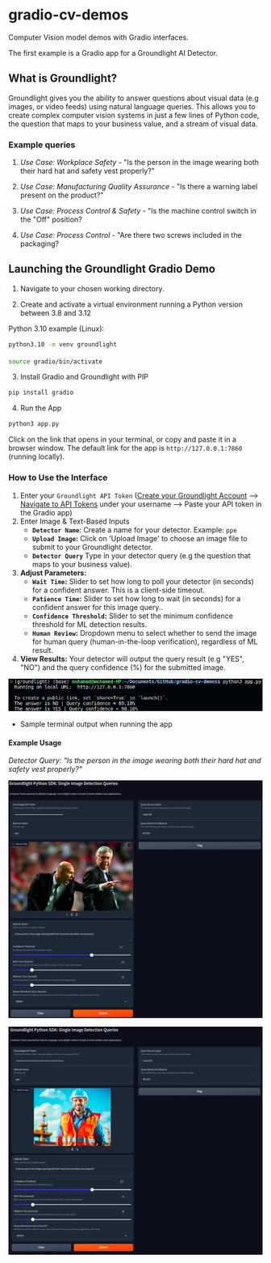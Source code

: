 # gradio-cv-demos

Computer Vision model demos with Gradio interfaces.

The first example is a Gradio app for a Groundlight AI Detector.

## What is Groundlight?

Groundlight gives you the ability to answer questions about visual data (e.g images, or video feeds) using natural language queries. This allows you to create complex computer vision systems in just a few lines of Python code, the question that maps to your business value, and a stream of visual data.

### Example queries

1. *Use Case: Workplace Safety* - "Is the person in the image wearing both their hard hat and safety vest properly?"

2. *Use Case: Manufacturing Quality Assurance* - "Is there a warning label present on the product?"

3. *Use Case: Process Control & Safety* - "Is the machine control switch in the "Off" position?

4. *Use Case: Process Control* - "Are there two screws included in the packaging?

## Launching the Groundlight Gradio Demo

1. Navigate to your chosen working directory.

2. Create and activate a virtual environment running a Python version between 3.8 and 3.12

Python 3.10 example (Linux):

```bash
python3.10 -m venv groundlight

source gradio/bin/activate
```

3. Install Gradio and Groundlight with PIP

```bash
pip install gradio
```

4. Run the App

```bash
python3 app.py
```

Click on the link that opens in your terminal, or copy and paste it in a browser window. The default link for the app is `http://127.0.0.1:7860` (running locally).

### How to Use the Interface

1. Enter your `Groundlight API Token` ([Create your Groundlight Account](https://app.groundlight.ai) --> [Navigate to API Tokens](https://app.groundlight.ai/reef/my-account/api-tokens) under your username --> Paste your API token in the Gradio app)
2. Enter Image & Text-Based Inputs
    * **`Detector Name`**: Create a name for your detector. Example: `ppe`
    * **`Upload Image`:** Click on 'Upload Image' to choose an image file to submit to your Groundlight detector.
    * **`Detector Query`** Type in your detector query (e.g the question that maps to your business value).
3. **Adjust Parameters:**
    * **`Wait Time`:** Slider to set how long to poll your detector (in seconds) for a confident answer. This is a client-side timeout.
    * **`Patience Time`:** Slider to set how long to wait (in seconds) for a confident answer for this image query..
    * **`Confidence Threshold`:** Slider to set the minimum confidence threshold for ML detection results.
    * **`Human Review`:** Dropdown menu to select whether to send the image for human query (human-in-the-loop verification), regardless of ML result.
4. **View Results:** Your detector will output the query result (e.g "YES", "NO") and the query confidence (%) for the submitted image.

![Sample Terminal Output](/assets/terminal_output.png)

* Sample terminal output when running the app

#### Example Usage

*Detector Query: "Is the person in the image wearing both their hard hat and safety vest properly?"*

![Negative Example - Sample Query](/assets/app_example.png)

![Positive Example - Sample Query](/assets/app_example1.png)
